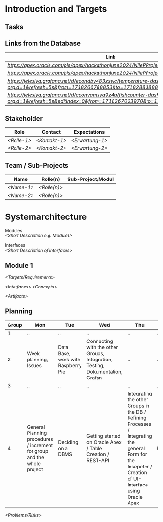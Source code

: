 # Introduction and Targets

## Tasks

## Links from the Database
| Link         |        |
|--------------|----------------|
| *https://apex.oracle.com/pls/apex/hackathonjune2024/NilePProject/TEMPERATURE_DATA* | *temp* | 
| *https://apex.oracle.com/pls/apex/hackathonjune2024/NilePProject/FISHCOUNTER_DATA* | *counter* | 
| *https://jelesiya.grafana.net/d/edondbv483zswc/temperature-dashboard?orgId=1&refresh=5s&from=1718266788853&to=1718288388854* | *Dashboard temperature* |
| *https://jelesiya.grafana.net/d/cdonvamsva9z4a/fishcounter-dashboard?orgId=1&refresh=5s&editIndex=0&from=1718267023970&to=1718288623970* | *Dashboard fishcounter* |

## Stakeholder

| Role         | Contact        | Expectations      |
|--------------|----------------|-------------------|
| *\<Rolle-1>* | *\<Kontakt-1>* | *\<Erwartung-1>*  |
| *\<Rolle-2>* | *\<Kontakt-2>* | *\<Erwartung-2>*  |

## Team / Sub-Projects

| Name         | Rolle(n)       | Sub-Project/Modul |
|--------------|----------------|-------------------|
| *\<Name-1>*  | *\<Rolle(n)>*  |                   |
| *\<Name-2>*  | *\<Rolle(n)>*  |                   |

# Systemarchitecture

Modules  
*\<Short Description e.g. Module1>*

Interfaces  
*\<Short Description of interfaces>*

## Module 1

*\<Targets/Requirements>*

*\<Interfaces>*
*\<Concepts>*

*\<Artifacts>*

## Planning

| Group         | Mon        | Tue      | Wed   | Thu  | Fri  |
|--------------|----------------|-------------------|-------------|------------|---------|
| 1 | .. | ..  | .. | ..| .. |
| 2 |  Week planning, Issues | Data Base, work with Raspberry Pie   | Connecting with the other Groups, Integration, Testing, Dokumentation, Grafan  | ..| .. |
| 3 | .. | ..  | .. | ..| .. |
| 4 |  General Planning procedures / increment for group and the whole project | Deciding on a DBMS | Getting started on Oracle Apex / Table Creation / REST-API | Integrating the other Groups in the DB / Refining Processes / Integrating the general Form for the Insepctor / Creation of UI-Interface using Oracle Apex| Presentation |



*\<Problems/Risks>*
